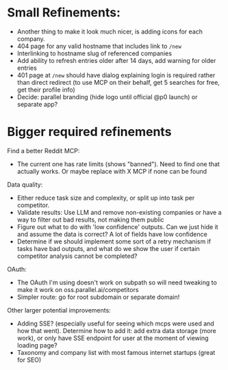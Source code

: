 # Small Refinements:

- Another thing to make it look much nicer, is adding icons for each company.
- 404 page for any valid hostname that includes link to `/new`
- Interlinking to hostname slug of referenced companies
- Add ability to refresh entries older after 14 days, add warning for older entries
- 401 page at `/new` should have dialog explaining login is required rather than direct redirect (to use MCP on their behalf, get 5 searches for free, get their profile info)
- Decide: parallel branding (hide logo until official @p0 launch) or separate app?

# Bigger required refinements

Find a better Reddit MCP:

- The current one has rate limits (shows "banned"). Need to find one that actually works. Or maybe replace with X MCP if none can be found

Data quality:

- Either reduce task size and complexity, or split up into task per competitor.
- Validate results: Use LLM and remove non-existing companies or have a way to filter out bad results, not making them public
- Figure out what to do with 'low confidence' outputs. Can we just hide it and assume the data is correct? A lot of fields have low confidence
- Determine if we should implement some sort of a retry mechanism if tasks have bad outputs, and what do we show the user if certain competitor analysis cannot be completed?

OAuth:

- The OAuth I'm using doesn't work on subpath so will need tweaking to make it work on oss.parallel.ai/competitors
- Simpler route: go for root subdomain or separate domain!

Other larger potential improvements:

- Adding SSE? (especially useful for seeing which mcps were used and how that went). Determine how to add it: add extra data storage (more work), or only have SSE endpoint for user at the moment of viewing loading page?
- Taxonomy and company list with most famous internet startups (great for SEO)
